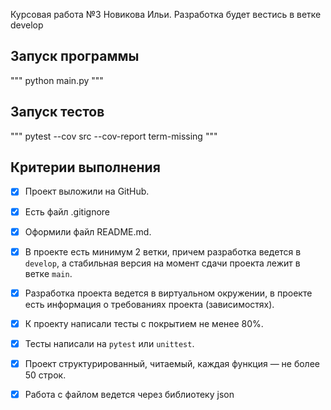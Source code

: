 Курсовая работа №3 Новикова Ильи.
Разработка будет вестись в ветке develop
## Запуск программы
"""
python main.py
"""

## Запуск тестов
"""
pytest --cov src --cov-report term-missing
"""

## Критерии выполнения
- [x]  Проект выложили на GitHub.
- [x]  Есть файл .gitignore
- [x]  Оформили файл README.md.
- [x]  В проекте есть минимум 2 ветки, причем разработка ведется в `develop`, а стабильная версия на момент сдачи проекта лежит в ветке `main`.
- [x]  Разработка проекта ведется в виртуальном окружении, в проекте есть информация о требованиях проекта (зависимостях).
- [x]  К проекту написали тесты с покрытием не менее 80%.
- [x]  Тесты написали на `pytest` или `unittest`.
- [x]  Проект структурированный, читаемый, каждая функция — не более 50 строк.
- [x]  Работа с файлом ведется через библиотеку json

